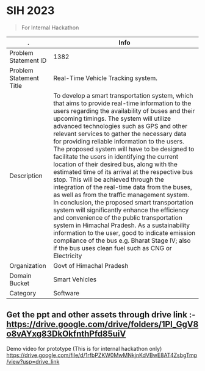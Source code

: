 # SIH 2023
>For Internal Hackathon

| .    |  Info |
| -------- | ------- |
| Problem Statement ID  | 1382 |
| Problem Statement Title | Real-Time Vehicle Tracking system. |
| Description    | To develop a smart transportation system, which that aims to provide real-time information to the users regarding the availability of buses and their upcoming timings. The system will utilize advanced technologies such as GPS and other relevant services to gather the necessary data for providing reliable information to the users. The proposed system will have to be designed to facilitate the users in identifying the current location of their desired bus, along with the estimated time of its arrival at the respective bus stop. This will be achieved through the integration of the real-time data from the buses, as well as from the traffic management system. In conclusion, the proposed smart transportation system will significantly enhance the efficiency and convenience of the public transportation system in Himachal Pradesh. As a sustainability information to the user, good to indicate emission compliance of the bus e.g. Bharat Stage IV; also if the bus uses clean fuel such as CNG or Electricity  |
| Organization  | 	Govt of Himachal Pradesh   |
| Domain Bucket | 	Smart Vehicles  |
| Category    | Software  |

## Get the ppt and other assets through drive link :- https://drive.google.com/drive/folders/1Pl_GgV8o8vAYxg83DkOkfnthPfd85uiV

Demo video for prototype (This is for internal hackathon only) https://drive.google.com/file/d/1rfbPZKW0MwMNkjnKdVBwE8AT4ZsbgTmp/view?usp=drive_link
